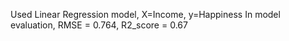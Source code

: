Used Linear Regression model, X=Income, y=Happiness
In model evaluation, RMSE = 0.764, R2_score = 0.67


